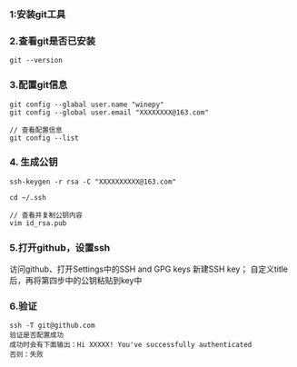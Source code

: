 ### 1:安装git工具

### 2.查看git是否已安装

```
git --version
```

### 3.配置git信息

```
git config --glabal user.name "winepy"
git config --global user.email "XXXXXXXX@163.com"

// 查看配置信息
git config --list
```

### 4. 生成公钥

```
ssh-keygen -r rsa -C "XXXXXXXXXX@163.com"

cd ~/.ssh

// 查看并复制公钥内容
vim id_rsa.pub
```

### 5.打开github，设置ssh

访问github、打开Settings中的SSH and GPG keys
新建SSH key；
自定义title后，再将第四步中的公钥粘贴到key中


### 6.验证

```
ssh -T git@github.com
验证是否配置成功
成功时会有下面输出：Hi XXXXX! You've successfully authenticated
否则：失败
```
